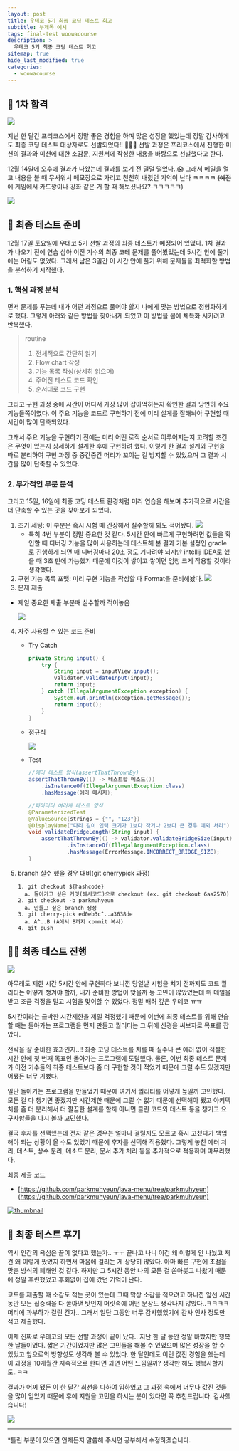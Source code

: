 ```yaml
---
layout: post
title: 우테코 5기 최종 코딩 테스트 회고
subtitle: 부제목 예시
tags: final-test woowacourse
description: >
  우테코 5기 최종 코딩 테스트 회고
sitemap: true
hide_last_modified: true
categories:
  - woowacourse
---
```


## 🙌 1차 합격

![](/assets//img/blog/woowacourse/ft_1.png)

지난 한 달간 프리코스에서 정말 좋은 경험을 하며 많은 성장을 했었는데 정말 감사하게도 최종 코딩 테스트 대상자로도 선발되었다!! 🙇🙇🙇 선발 과정은 프리코스에서 진행한 미션의 결과와 미션에 대한 소감문, 지원서에 작성한 내용을 바탕으로 선발했다고 한다.

12월 14일에 오후에 결과가 나왔는데 결과를 보기 전 덜덜 떨었다..😱 그래서 메일을 열고 내용을 볼 때 무서워서 메모장으로 가리고 천천히 내렸던 기억이 난다 ㅋㅋㅋㅋ ~~(예전에 게임에서 카드깡이나 강화 같은 거 할 때 해보셨나요? ㅋㅋㅋㅋㅋ)~~

![](/assets//img/blog/woowacourse/ft_2.png)

## 📃 최종 테스트 준비

12월 17일 토요일에 우테코 5기 선발 과정의 최종 테스트가 예정되어 있었다. 1차 결과가 나오기 전에 연습 삼아 이전 기수의 최종 코테 문제를 풀어봤었는데 5시간 안에 풀기에는 어림도 없었다. 그래서 남은 3일간 이 시간 안에 풀기 위해 문제들을 최적화할 방법을 분석하기 시작했다.

### 1. 핵심 과정 분석

먼저 문제를 푸는데 내가 어떤 과정으로 풀어야 할지 나에게 맞는 방법으로 정형화하기로 했다. 그렇게 아래와 같은 방법을 찾아내게 되었고 이 방법을 몸에 체득화 시키려고 반복했다.

>routine
>1. 전체적으로 간단히 읽기
>2. Flow chart 작성
>3. 기능 목록 작성(상세히 읽으며)
>4. 주어진 테스트 코드 확인
>5. 순서대로 코드 구현

그리고 구현 과정 중에 시간이 어디서 가장 많이 잡아먹히는지 확인한 결과 당연히 주요 기능들쪽이였다. 이 주요 기능을 코드로 구현하기 전에 미리 설계를 잘해놔야 구현할 때 시간이 많이 단축되었다.

그래서 주요 기능을 구현하기 전에는 미리 어떤 로직 순서로 이루어지는지 고려할 조건은 무엇이 있는지 상세하게 설계한 후에 구현하려 했다. 이렇게 한 결과 설계와 구현을 따로 분리하여 구현 과정 중 중간중간 머리가 꼬이는 걸 방지할 수 있었으며 그 결과 시간을 많이 단축할 수 있었다.

### 2. 부가적인 부분 분석
그리고 15일, 16일에 최종 코딩 테스트 환경처럼 미리 연습을 해보며 추가적으로 시간을 더 단축할 수 있는 곳을 찾아보게 되었다.

1. 초기 세팅: 이 부분은 혹시 시험 때 긴장해서 실수할까 봐도 적어놨다.
  ![](/assets//img/blog/woowacourse/ft_3.png)
    - 특히 4번 부분이 정말 중요한 것 같다. 5시간 안에 빠르게  구현하려면 값들을 확인할 때 디버깅 기능을 많이 사용하는데 테스트해 본 결과 기본 설정인 gradle로 진행하게 되면 매 디버깅마다 20초 정도 기다려야 되지만 intellij IDEA로 했을 때 3초 만에 가능했기 때문에 이것이 쌓이고 쌓이면 엄청 크게 작용할 것이라 생각했다.
2. 구현 기능 목록 포맷: 미리 구현 기능을 작성할 때 Format을 준비해놨다.
  ![](/assets//img/blog/woowacourse/ft_4.png)
3. 문제 제출
  - 제일 중요한 제출 부분때 실수할까 적어놓음

    ![](/assets//img/blog/woowacourse/ft_5.png)
4. 자주 사용할 수 있는 코드 준비
    - Try Catch
      ```java
      private String input() {
          try {
              String input = inputView.input();
              validator.validateInput(input);
              return input;
          } catch (IllegalArgumentException exception) {
              System.out.println(exception.getMessage());
              return input();
          }
      }
      ```
    - 정규식
    
        ![](/assets//img/blog/woowacourse/ft_6.png)
    - Test
      ```java
      //에러 테스트 양식(assertThatThrownBy)
      assertThatThrownBy(() -> 테스트할 메소드())
          .isInstanceOf(IllegalArgumentException.class)
          .hasMessage(에러 메시지);
      ```
      ```java
      //파마리터 여러개 테스트 양식
      @ParameterizedTest
      @ValueSource(strings = {"", "123"})
      @DisplayName("다리 길이 입력 크기가 1보다 작거나 2보다 큰 경우 예외 처리")
      void validateBridgeLength(String input) {
          assertThatThrownBy(() -> validator.validateBridgeSize(input))
                  .isInstanceOf(IllegalArgumentException.class)
                  .hasMessage(ErrorMessage.INCORRECT_BRIDGE_SIZE);
      }
      ```
5. branch 실수 했을 경우 대비(git cherrypick 과정)

    ```
    1. git checkout ${hashcode}
      a. 돌아가고 싶은 커밋(해시코드)으로 checkout (ex. git checkout 6aa2570)
    2. git checkout -b parkmuhyeun
      a. 만들고 싶은 branch 생성
    3. git cherry-pick ed0eb3c^..a3638de
      a. A^..B (A에서 B까지 commit 복사)
    4. git push
    ```

## 👨‍💻 최종 테스트 진행

![](/assets//img/blog/woowacourse/ft_7.PNG)

아무래도 제한 시간 5시간 안에 구현하다 보니깐 당일날 시험을 치기 전까지도 코드 퀄리티는 어떻게 챙겨야 할까, 내가 준비한 방법이 맞을까 등 고민이 많았었는데 위 메일을 받고 조금 걱정을 덜고 시험을 맞이할 수 있었다. 정말 배려 깊은 우테코 ㅠㅠ

5시간이라는 급박한 시간제한을 제일 걱정했기 때문에 이번에 최종 테스트를 위해 연습할 때는 돌아가는 프로그램을 먼저 만들고 퀄리티는 그 뒤에 신경을 써보자로 목표를 잡았다.

전략을 잘 준비한 효과인지..!! 최종 코딩 테스트를 치를 때 실수나 큰 에러 없이 적절한 시간 안에 첫 번째 목표인 돌아가는 프로그램에 도달했다. 물론, 이번 최종 테스트 문제가 이전 기수들의 최종 테스트보다 좀 더 구현할 것이 적었기 때문에 그럴 수도 있겠지만 어쨌든 너무 기뻤다.

일단 돌아가는 프로그램을 만들었기 때문에 여기서 퀄리티를 어떻게 높일까 고민했다. 모든 걸 다 챙기면 좋겠지만 시간제한 때문에 그럴 수 없기 때문에 선택해야 됐고 아키텍처를 좀 더 분리해서 더 깔끔한 설계를 할까 아니면 클린 코드와 테스트 등을 챙기고 요구사항들을 다시 볼까 고민했다.

결국 후자를 선택했는데 전자 같은 경우는 얼마나 걸릴지도 모르고 혹시 고쳤다가 백업해야 되는 상황이 올 수도 있었기 때문에 후자를 선택해 적용했다. 그렇게 놓친 에러 처리, 테스트, 상수 분리, 메소드 분리, 문서 추가 처리 등을 추가적으로 적용하며 마무리했다.

최종 제출 코드
- [https://github.com/parkmuhyeun/java-menu/tree/parkmuhyeun](https://github.com/parkmuhyeun/java-menu/tree/parkmuhyeun)

[![thumbnail](/assets//img/blog/woowacourse/ft_8.PNG)](https://github.com/parkmuhyeun/java-menu/tree/parkmuhyeun)


## 🎤 최종 테스트 후기

역시 인간의 욕심은 끝이 없다고 했는가.. ㅜㅜ 끝나고 나니 이건 왜 이렇게 안 나눴고 저건 왜 이렇게 짰었지 하면서 마음에 걸리는 게 상당히 많았다. 아마 빠른 구현에 초점을 맞춘 방식의 폐해인 것 같다. 하지만 그 5시간 동안 나의 모든 걸 쏟아붓고 나왔기 때문에 정말 후련했었고 후회없이 집에 갔던 기억이 난다.

코드를 제출할 때 소감도 적는 곳이 있는데 그때 막상 소감을 적으려고 하니깐 앞선 시간 동안 모든 집중력을 다 쏟아낸 탓인지 머릿속에 어떤 문장도 생각나지 않았다..ㅋㅋㅋㅋ 머리에 과부하가 걸린 건가.. 그래서 일단 그동안 너무 감사했었기에 감사 인사 정도만 적고 제출했다.

이제 진짜로 우테코의 모든 선발 과정이 끝이 났다.. 지난 한 달 동안 정말 바빴지만 행복한 날들이었다. 짧은 기간이었지만 많은 고민들을 해볼 수 있었으며 많은 성장을 할 수 있었고 앞으로의 방향성도 생각해 볼 수 있었다. 한 달인데도 이런 값진 경험을 했는데 이 과정을 10개월간 지속적으로 한다면 과연 어떤 느낌일까? 생각만 해도 행복사할지도..ㅋㅋ 

결과가 어찌 됐든 이 한 달간 최선을 다하여 임하였고 그 과정 속에서 너무나 값진 것들을 많이 얻었기 때문에 후에 지원을 고민을 하시는 분이 있다면 꼭 추천드립니다. 감사했습니다!

![](/assets//img/blog/woowacourse/ft_9.jpg)

---

*틀린 부분이 있으면 언제든지 말씀해 주시면 공부해서 수정하겠습니다.